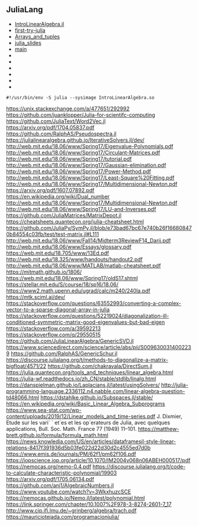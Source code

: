 ## JuliaLang

- [IntroLinearAlgebra.jl](https://github.com/sswatson/IntroLinearAlgebra.jl/blob/master/src/IntroLinearAlgebra.jl)
- [first-try-julia](https://brentian.github.io/2020/04/08/first-try-julia)
- [Arrays_and_tuples](https://en.wikibooks.org/wiki/Introducing_Julia/Arrays_and_tuples)
- [julia_slides](https://web.stanford.edu/class/engr108/julia_slides)
- [main](https://mybinder.org/v2/gh/sswatson/julia-data-science-binder/main)
- [](https://karpinski.org/images/2017,bezanson,julia%20-%20a%20fresh%20approach%20to%20technical%20computing.pdf)
- [](https://pdfs.semanticscholar.org/72cf/f71a6026c15102d1c23d8c429ca60fe2d048.pdf)
- [](https://github.com/mitmath/julia-mit)
- [](https://github.com/mitmath/julia-mit/blob/master/Julia-intro.pdf)
- [](https://github.com/dpsanders/6.S083_fall_2019)
- [](http://vmls-book.stanford.edu/vmls-julia-companion.pdf)


```console
#!/usr/bin/env -S julia --sysimage IntroLinearAlgebra.so
```
https://unix.stackexchange.com/a/477651/292992
https://github.com/juanklopper/Julia-for-scientifc-computing
https://github.com/JuliaText/Word2Vec.jl
https://arxiv.org/pdf/1704.05837.pdf
https://github.com/RalphAS/Pseudospectra.jl
https://julialinearalgebra.github.io/IterativeSolvers.jl/dev/
http://web.mit.edu/18.06/www/Spring17/Eigenvalue-Polynomials.pdf
http://web.mit.edu/18.06/www/Spring17/Circulant-Matrices.pdf
http://web.mit.edu/18.06/www/Spring17/tutorial.pdf
http://web.mit.edu/18.06/www/Spring17/Gaussian-elimination.pdf
http://web.mit.edu/18.06/www/Spring17/Power-Method.pdf
http://web.mit.edu/18.06/www/Spring17/Least-Square%20Fitting.pdf
http://web.mit.edu/18.06/www/Spring17/Multidimensional-Newton.pdf
https://arxiv.org/pdf/1607.07892.pdf
https://en.wikipedia.org/wiki/Dual_number
http://web.mit.edu/18.06/www/Spring17/Multidimensional-Newton.pdf
http://web.mit.edu/18.06/www/Spring17/LU-and-Inverses.pdf
https://github.com/JuliaMatrices/MatrixDepot.jl
https://cheatsheets.quantecon.org/julia-cheatsheet.html
https://github.com/JuliaPy/SymPy.jl/blob/e73bad67bc67e740b26f166808470b84554c03fb/test/test-matrix.jl#L111
http://web.mit.edu/18.06/www/Fall14/Midterm3ReviewF14_Darij.pdf
http://web.mit.edu/18.06/www/Essays/glossary.pdf
https://web.mit.edu/18.705/www/13Ed.pdf
http://web.mit.edu/18.325/www/handouts/handout2.pdf
http://web.mit.edu/18.06/www/MATLAB/matlab-cheatsheet.pdf
https://mitmath.github.io/1806/
https://web.mit.edu/18.06/www/Spring17/oldS17.shtml
https://stellar.mit.edu/S/course/18/sp16/18.06/
https://www2.math.upenn.edu/ugrad/calc/m240/240la.pdf
https://mtk.sciml.ai/dev/
https://stackoverflow.com/questions/63552993/converting-a-complex-vector-to-a-sparse-diagonal-array-in-julia
https://stackoverflow.com/questions/52219024/diagonalization-ill-conditioned-symmetric-matrix-good-eigenvalues-but-bad-eigen
https://stackoverflow.com/a/39592213
https://stackoverflow.com/q/29550515
https://github.com/JuliaLinearAlgebra/GenericSVD.jl
https://www.sciencedirect.com/science/article/abs/pii/S0096300314002239
https://github.com/RalphAS/GenericSchur.jl
https://discourse.julialang.org/t/methods-to-diagonalize-a-matrix-bigfloat/4571/22
https://github.com/chakravala/DirectSum.jl
https://julia.quantecon.org/tools_and_techniques/linear_algebra.html
https://julia-wf.readthedocs.io/zh_CN/stable/stdlib/linalg.html
https://danspielman.github.io/Laplacians.jl/latest/usingSolvers/
http://julia-programming-language.2336112.n4.nabble.com/linear-algebra-question-td48066.html
https://dstahlke.github.io/Subspaces.jl/stable/
https://en.wikipedia.org/wiki/Basic_Linear_Algebra_Subprograms
https://www.sea-stat.com/wp-content/uploads/2019/12/Linear_models_and_time-series.pdf
J. Dixmier, Etude sur les vari´ ´ et´es et les op´erateurs de Julia, avec quelques
applications, Bull. Soc. Math. France 77 (1949) 11–101.
https://matthew-brett.github.io/formula/formula_math.html
https://news.knowledia.com/US/en/articles/dataframesjl-style-linear-relations-8417f391936d5b03fe022d22d30d2c4555ed7d0b
https://www.emis.de/journals/PM/62f1/pm62f106.pdf
https://iopscience.iop.org/article/10.1070/IM2004v068n06ABEH000517/pdf
https://nemocas.org/nemo-0.4.pdf
https://discourse.julialang.org/t/code-to-calculate-characteristic-polynomial/19903
https://arxiv.org/pdf/1705.06134.pdf
https://github.com/anj1/AlgebraicNumbers.jl
https://www.youtube.com/watch?v=3WkxhuzcSCE
https://nemocas.github.io/Nemo.jl/latest/polynomial.html
https://link.springer.com/chapter/10.1007%2F978-3-8274-2601-7_17
http://www.cip.ifi.lmu.de/~grinberg/algebra/trach.pdf
https://mauriciotejada.com/programacionjulia/

